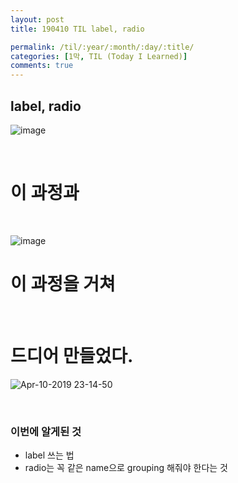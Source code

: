 ```yaml
---
layout: post
title: 190410 TIL label, radio

permalink: /til/:year/:month/:day/:title/
categories: [1막, TIL (Today I Learned)]
comments: true
---
```


## **label, radio**


![image](https://user-images.githubusercontent.com/40848630/55885949-d161d980-5be5-11e9-982e-941548144bc7.png)

<br/> 

# **이 과정과**

<br/>

![image](https://user-images.githubusercontent.com/40848630/55885924-c60eae00-5be5-11e9-99cd-7d8078984c93.png)

# **이 과정을 거쳐**

<br/>

# **드디어 만들었다.** 

![Apr-10-2019 23-14-50](https://user-images.githubusercontent.com/40848630/55886331-77addf00-5be6-11e9-8478-92e707471d44.gif)


<br/>

### **이번에 알게된 것**
- label 쓰는 법
- radio는 꼭 같은 name으로 grouping 해줘야 한다는 것
